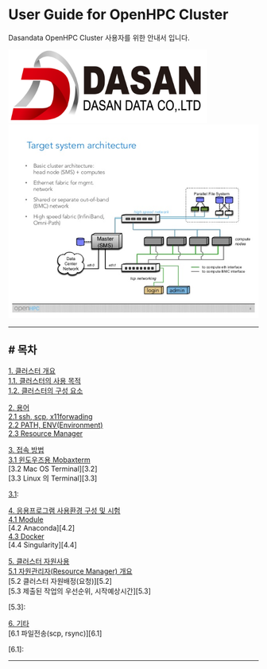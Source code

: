 # User Guide for OpenHPC Cluster
Dasandata OpenHPC Cluster 사용자를 위한 안내서 입니다.

<img src="https://github.com/dasandata/Open_HPC/blob/master/Document/User%20Guide/images/dasandata_logo.png" width="400">  

<img src="https://github.com/dasandata/Open_HPC/blob/master/Document/User%20Guide/images/openhpc-project-overview-and-updates-8-638.jpg">  

***
## # 목차

[1.   클러스터 개요][1]  
[1.1. 클러스터의 사용 목적][1.1]  
[1.2. 클러스터의 구성 요소][1.2]  

[1]: https://github.com/dasandata/Open_HPC/tree/master/Document/User%20Guide/1_cluster_intro
[1.1]: https://github.com/dasandata/Open_HPC/tree/master/Document/User%20Guide/1_cluster_intro#11--%ED%81%B4%EB%9F%AC%EC%8A%A4%ED%84%B0-%EA%B5%AC%EC%B6%95-%EB%AA%A9%EC%A0%81
[1.2]: https://github.com/dasandata/Open_HPC/tree/master/Document/User%20Guide/1_cluster_intro#12-%ED%81%B4%EB%9F%AC%EC%8A%A4%ED%84%B0%EC%9D%98-%EA%B5%AC%EC%84%B1-%EC%9A%94%EC%86%8C

[2.   용어][2]  
[2.1  ssh, scp, x11forwading][2.1]  
[2.2  PATH, ENV(Environment)][2.2]  
[2.3  Resource Manager][2.3]  

[2]: https://github.com/dasandata/Open_HPC/tree/master/Document/User%20Guide/2_term
[2.1]: https://github.com/dasandata/Open_HPC/tree/master/Document/User%20Guide/2_term#21--ssh-scp-x11forwading
[2.2]: https://github.com/dasandata/Open_HPC/tree/master/Document/User%20Guide/2_term#22--path-envenvironment
[2.3]: https://github.com/dasandata/Open_HPC/tree/master/Document/User%20Guide/2_term#23--resource-manager

[3.   접속 방법][3]  
[3.1  윈도우즈용 Mobaxterm][3.1]  
[3.2  Mac OS Terminal][3.2]  
[3.3  Linux 의 Terminal][3.3]  

[3]: https://github.com/dasandata/Open_HPC/tree/master/Document/User%20Guide/3_access#3---%EC%A0%91%EC%86%8D-%EB%B0%A9%EB%B2%95
[3.1]:
[3.1]:
[3.1]:

[4.   응용프로그램 사용환경 구성 및 시험][4]  
[4.1  Module][4.1]  
[4.2  Anaconda][4.2]  
[4.3  Docker][4.3]  
[4.4  Singularity][4.4]  

[4]: https://github.com/dasandata/Open_HPC/tree/master/Document/User%20Guide/4_app_env
[4.1]:
[4.2]:
[4.3]:
[4.4]:

[5.   클러스터 자원사용][5]  
[5.1  자원관리자(Resource Manager) 개요][5.1]  
[5.2  클러스터 자원배정(요청)][5.2]  
[5.3  제출된 작업의 우선순위, 시작예상시간][5.3]  

[5]: https://github.com/dasandata/Open_HPC/tree/master/Document/User%20Guide/5_use_resource
[5.1]:
[5.2]:
[5.3]:

[6.   기타][6]  
[6.1  파일전송(scp, rsync)][6.1]  

[6]: https://github.com/dasandata/Open_HPC/tree/master/Document/User%20Guide/6_etc
[6.1]:

***
